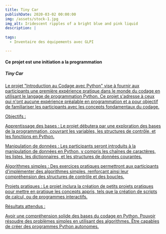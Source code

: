 ```yaml
---
title: Tiny Car
publishDate: 2020-03-02 00:00:00
img: /assets/stock-1.jpg
img_alt: Iridescent ripples of a bright blue and pink liquid
description: |
  
tags:
  - Inventaire des équipements avec GLPI

---
```

#### Ce projet est une initiation a la programmation
##### Tiny Car

<a href=frebourg.es>

Le projet "Introduction au Codage avec Python" vise à fournir aux participants une première expérience pratique dans le monde du codage en utilisant le langage de programmation Python. Ce projet s'adresse à ceux qui n'ont aucune expérience préalable en programmation et a pour objectif de familiariser les participants avec les concepts fondamentaux du codage.

Objectifs :

Apprentissage des bases : Le projet débutera par une exploration des bases de la programmation, couvrant les variables, les structures de contrôle, et les fonctions en Python.

Manipulation de données : Les participants seront introduits à la manipulation de données en Python, y compris les chaînes de caractères, les listes, les dictionnaires, et les structures de données courantes.

Algorithmes simples : Des exercices pratiques permettront aux participants d'implémenter des algorithmes simples, renforçant ainsi leur compréhension des structures de contrôle et des boucles.

Projets pratiques : Le projet inclura la création de petits projets pratiques pour mettre en pratique les concepts appris, tels que la création de scripts de calcul, ou de programmes interactifs.


Résultats attendus :

Avoir une compréhension solide des bases du codage en Python.
Pouvoir résoudre des problèmes simples en utilisant des algorithmes.
Être capables de créer des programmes Python autonomes.




